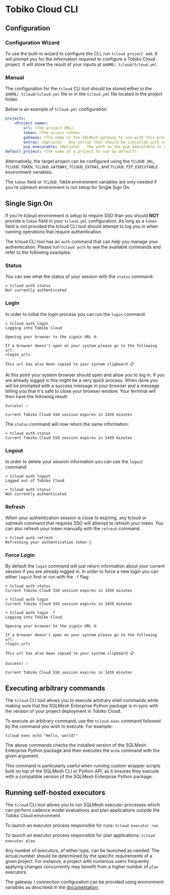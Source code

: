 # Tobiko Cloud CLI

## Configuration

### Configuration Wizard

To use the built-in wizard to configure the CLI, run `tcloud project add`.
It will prompt you for the information required to configure a Tobiko Cloud project.
It will store the result of your inputs at `$HOME/.tcloud/tcloud.yml`.

### Manual

The configuration for the `tcloud` CLI tool should be stored either in the
`$HOME/.tcloud/tcloud.yml` file or in the `tcloud.yml` file located in the
project folder.

Below is an example of `tcloud.yml` configuration:
```yaml
projects:
    <Project name>:
        url: <The project URL>
        token: <The access token>
        gateway: <The name of the SQLMesh gateway to use with this project>
        extras: <Optional - Any extras that should be installed with sqlmesh-enterprise>
        pip_executable: <Optional - The path to the pip executable to use. Ex: `uv pip` or `pip3`. Must install packages to the python environment running the tcloud command>
default_project: <The name of a project to use by default>
```

Alternatively, the target project can be configured using the `TCLOUD_URL`,
`TCLOUD_TOKEN`, `TCLOUD_GATEWAY`, `TCLOUD_EXTRAS`, and `TCLOUD_PIP_EXECUTABLE`
environment variables.

The `token` field or `TCLOUD_TOKEN` environment variables are only needed if
you're sqlmesh environment is not setup for Single Sign On.

## Single Sign On
If you're tcloud environment is setup to require SSO than you should **NOT**
provide a `token` field in your `tcloud.yml` configuration. As long as a `token`
field is not provided the tcloud CLI tool should attempt to log you in when
running operations that require authentication.

The tcloud CLI tool has an `auth` command that can help you manage your
authentication. Please run `tcloud auth` to see the available commands and refer
to the following examples:

### Status
You can see what the status of your session with the `status` command:

``` shell
> tcloud auth status
Not currently authenticated
```

### Login

In order to initial the login process you can run the `login` command:

``` shell
> tcloud auth login
Logging into Tobiko Cloud

Opening your browser to the signin URL 🌐

If a browser doesn't open on your system please go to the following url:
<login_url>

This url has also been copied to your system clipboard 📋
```

At this point your system browser should open and allow you to log in. If you
are already logged in this might be a very quick process. When done you will be
prompted with a success message in your browser and a message telling you that
it's safe to close your browser window. Your terminal will then have the
following result:

``` shell
Success! ✅

Current Tobiko Cloud SSO session expires in 1439 minutes
```

The `status` command will now return the same information:

``` shell
> tcloud auth status
Current Tobiko Cloud SSO session expires in 1439 minutes
```

### Logout
In order to delete your session information you can use the `logout` command:

``` shell
> tcloud auth logout
Logged out of Tobiko Cloud

> tcloud auth status
Not currently authenticated
```

### Refresh
When your authentication session is close to expiring, any tcloud or sqlmesh
command that requires SSO will attempt to refresh your token. You can also
refresh your token manually with the `refresh` command.

```
> tcloud auth refresh
Refreshing your authentication token 🔄
```

### Force Login
By default the `login` command will just return information about your current
session if you are already logged in. In order to force a new login you can
either `logout` first or run with the `-f` flag:


``` shell
> tcloud auth status
Current Tobiko Cloud SSO session expires in 1439 minutes

> tcloud auth login
Current Tobiko Cloud SSO session expires in 1439 minutes

> tcloud auth login -f
Logging into Tobiko Cloud

Opening your browser to the signin URL 🌐

If a browser doesn't open on your system please go to the following url:
<login_url>

This url has also been copied to your system clipboard 📋

Success! ✅

Current Tobiko Cloud SSO session expires in 1439 minutes
```

## Executing arbitrary commands

The `tcloud` CLI tool allows you to execute arbitrary shell commands while making sure that the SQLMesh Enterprise Python package is in sync with the version of your project deployment in Tobiko Cloud.

To execute an arbitrary command, use the `tcloud exec` command followed by the command you wish to execute. For example:

```
tcloud exec echo "Hello, world!"
```

The above commands checks the installed version of the SQLMesh Enterprise Python package and then executes the `echo` command with the given argument.

This command is particularly useful when running custom wrapper scripts built on top of the SQLMesh CLI or Python API, as it ensures they execute with a compatible version of the SQLMesh Enterprise Python package. 


## Running self-hosted executors

The `tcloud` CLI tool allows you to run SQLMesh executor processes which can
perform cadence model evaluations and plan applications outside the Tobiko Cloud
environment.

To launch an executor process responsible for runs: `tcloud executor run`.

To launch an executor process responsible for plan applications: `tcloud
executor plan`.

Any number of executors, of either type, can be launched as needed. The actual
number should be determined by the specific requirements of a given project. For
instance, a project with numerous users frequently applying changes concurrently
may benefit from a higher number of `plan` executors.

The gateway / connection configuration can be provided using environment
variables as described in the
[documentation](https://sqlmesh.readthedocs.io/en/latest/guides/configuration/?h=environment+varia#overrides).
